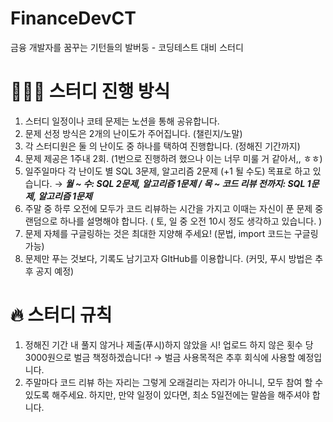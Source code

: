 # FinanceDevCT
금융 개발자를 꿈꾸는 기턴들의 발버둥 - 코딩테스트 대비 스터디


# 🧑🏻‍💻 스터디 진행 방식

1. 스터디 일정이나 코테 문제는 노션을 통해 공유합니다.
2. 문제 선정 방식은 2개의 난이도가 주어집니다. (챌린지/노말)
3. 각 스터디원은 둘 의 난이도 중 하나를 택하여 진행합니다. (정해진 기간까지)
4. 문제 제공은 1주내 2회. (1번으로 진행하려 했으나 이는 너무 미룰 거 같아서,, ㅎㅎ)
5. 일주일마다 각 난이도 별 SQL 3문제, 알고리즘 2문제 (+1 될 수도) 목표로 하고 있습니다. → ***월 ~ 수:  SQL 2문제, 알고리즘 1문제  / 목 ~ 코드 리뷰 전까지: SQL 1문제, 알고리즘 1문제***
6. 주말 중 하루 오전에 모두가 코드 리뷰하는 시간을 가지고 이때는 자신이 푼 문제 중 랜덤으로 하나를 설명해야 합니다. ( 토, 일 중 오전 10시 정도 생각하고 있습니다. )
7. 문제 자체를 구글링하는 것은 최대한 지양해 주세요! (문법, import 코드는 구글링 가능)
8. 문제만 푸는 것보다, 기록도 남기고자 GItHub를 이용합니다. (커밋, 푸시 방법은 추후 공지 예정)


# 🔥 스터디 규칙

1. 정해진 기간 내 풀지 않거나 제출(푸시)하지 않았을 시! 업로드 하지 않은 횟수 당 3000원으로 벌금 책정하겠습니다! → 벌금 사용목적은 추후 회식에 사용할 예정입니다.
2. 주말마다 코드 리뷰 하는 자리는 그렇게 오래걸리는 자리가 아니니, 모두 참여 할 수 있도록 해주세요. 하지만, 만약 일정이 있다면, 최소 5일전에는 말씀을 해주셔야 합니다.
